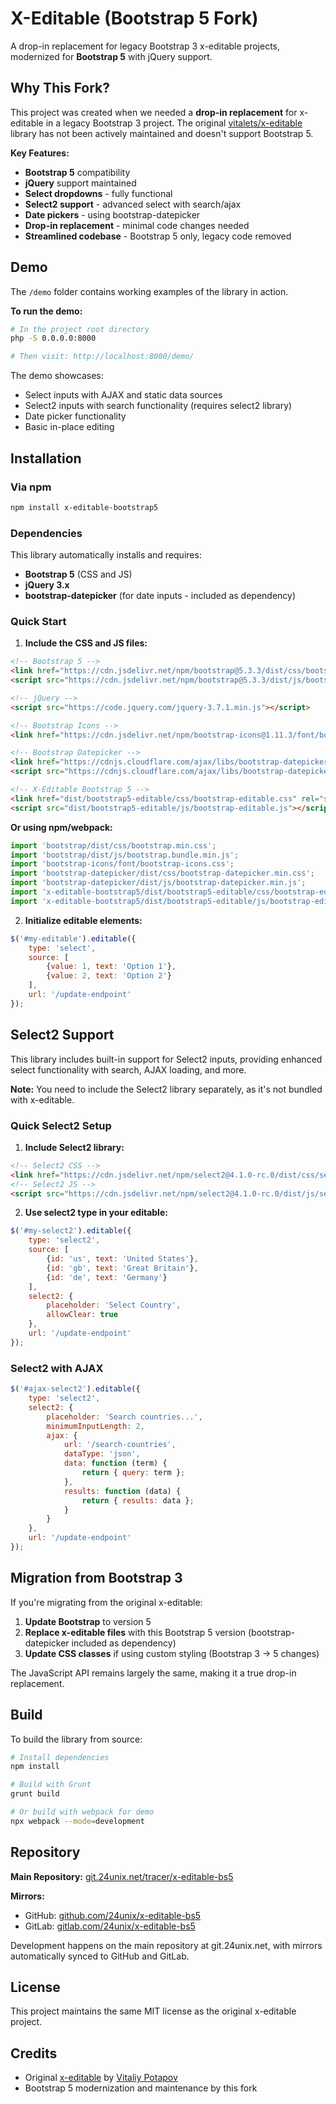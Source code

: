# X-Editable (Bootstrap 5 Fork)

A drop-in replacement for legacy Bootstrap 3 x-editable projects, modernized for **Bootstrap 5** with jQuery support.

## Why This Fork?

This project was created when we needed a **drop-in replacement** for x-editable in a legacy Bootstrap 3 project. The original [vitalets/x-editable](https://github.com/vitalets/x-editable) library has not been actively maintained and doesn't support Bootstrap 5.

**Key Features:**
- **Bootstrap 5** compatibility 
- **jQuery** support maintained
- **Select dropdowns** - fully functional
- **Select2 support** - advanced select with search/ajax
- **Date pickers** - using bootstrap-datepicker
- **Drop-in replacement** - minimal code changes needed
- **Streamlined codebase** - Bootstrap 5 only, legacy code removed

## Demo

The `/demo` folder contains working examples of the library in action.

**To run the demo:**
```bash
# In the project root directory
php -S 0.0.0.0:8000

# Then visit: http://localhost:8000/demo/
```

The demo showcases:
- Select inputs with AJAX and static data sources
- Select2 inputs with search functionality (requires select2 library)
- Date picker functionality
- Basic in-place editing

## Installation

### Via npm
```bash
npm install x-editable-bootstrap5
```

### Dependencies

This library automatically installs and requires:
- **Bootstrap 5** (CSS and JS)
- **jQuery 3.x**
- **bootstrap-datepicker** (for date inputs - included as dependency)

### Quick Start

1. **Include the CSS and JS files:**
```html
<!-- Bootstrap 5 -->
<link href="https://cdn.jsdelivr.net/npm/bootstrap@5.3.3/dist/css/bootstrap.min.css" rel="stylesheet">
<script src="https://cdn.jsdelivr.net/npm/bootstrap@5.3.3/dist/js/bootstrap.bundle.min.js"></script>

<!-- jQuery -->
<script src="https://code.jquery.com/jquery-3.7.1.min.js"></script>

<!-- Bootstrap Icons -->
<link href="https://cdn.jsdelivr.net/npm/bootstrap-icons@1.11.3/font/bootstrap-icons.min.css" rel="stylesheet">

<!-- Bootstrap Datepicker -->
<link href="https://cdnjs.cloudflare.com/ajax/libs/bootstrap-datepicker/1.10.0/css/bootstrap-datepicker.min.css" rel="stylesheet">
<script src="https://cdnjs.cloudflare.com/ajax/libs/bootstrap-datepicker/1.10.0/js/bootstrap-datepicker.min.js"></script>

<!-- X-Editable Bootstrap 5 -->
<link href="dist/bootstrap5-editable/css/bootstrap-editable.css" rel="stylesheet">
<script src="dist/bootstrap5-editable/js/bootstrap-editable.js"></script>
```

**Or using npm/webpack:**
```javascript
import 'bootstrap/dist/css/bootstrap.min.css';
import 'bootstrap/dist/js/bootstrap.bundle.min.js';
import 'bootstrap-icons/font/bootstrap-icons.css';
import 'bootstrap-datepicker/dist/css/bootstrap-datepicker.min.css';
import 'bootstrap-datepicker/dist/js/bootstrap-datepicker.min.js';
import 'x-editable-bootstrap5/dist/bootstrap5-editable/css/bootstrap-editable.css';
import 'x-editable-bootstrap5/dist/bootstrap5-editable/js/bootstrap-editable.js';
```

2. **Initialize editable elements:**
```javascript
$('#my-editable').editable({
    type: 'select',
    source: [
        {value: 1, text: 'Option 1'},
        {value: 2, text: 'Option 2'}
    ],
    url: '/update-endpoint'
});
```

## Select2 Support

This library includes built-in support for Select2 inputs, providing enhanced select functionality with search, AJAX loading, and more.

**Note:** You need to include the Select2 library separately, as it's not bundled with x-editable.

### Quick Select2 Setup

1. **Include Select2 library:**
```html
<!-- Select2 CSS -->
<link href="https://cdn.jsdelivr.net/npm/select2@4.1.0-rc.0/dist/css/select2.min.css" rel="stylesheet" />
<!-- Select2 JS -->
<script src="https://cdn.jsdelivr.net/npm/select2@4.1.0-rc.0/dist/js/select2.min.js"></script>
```

2. **Use select2 type in your editable:**
```javascript
$('#my-select2').editable({
    type: 'select2',
    source: [
        {id: 'us', text: 'United States'},
        {id: 'gb', text: 'Great Britain'},
        {id: 'de', text: 'Germany'}
    ],
    select2: {
        placeholder: 'Select Country',
        allowClear: true
    },
    url: '/update-endpoint'
});
```

### Select2 with AJAX

```javascript
$('#ajax-select2').editable({
    type: 'select2',
    select2: {
        placeholder: 'Search countries...',
        minimumInputLength: 2,
        ajax: {
            url: '/search-countries',
            dataType: 'json',
            data: function (term) {
                return { query: term };
            },
            results: function (data) {
                return { results: data };
            }
        }
    },
    url: '/update-endpoint'
});
```

## Migration from Bootstrap 3

If you're migrating from the original x-editable:

1. **Update Bootstrap** to version 5
2. **Replace x-editable files** with this Bootstrap 5 version (bootstrap-datepicker included as dependency)
3. **Update CSS classes** if using custom styling (Bootstrap 3 → 5 changes)

The JavaScript API remains largely the same, making it a true drop-in replacement.

## Build

To build the library from source:

```bash
# Install dependencies
npm install

# Build with Grunt
grunt build

# Or build with webpack for demo
npx webpack --mode=development
```

## Repository

**Main Repository:** [git.24unix.net/tracer/x-editable-bs5](https://git.24unix.net/tracer/x-editable-bs5)

**Mirrors:**
- GitHub: [github.com/24unix/x-editable-bs5](https://github.com/24unix/x-editable-bs5)
- GitLab: [gitlab.com/24unix/x-editable-bs5](https://gitlab.com/24unix/x-editable-bs5)

Development happens on the main repository at git.24unix.net, with mirrors automatically synced to GitHub and GitLab.

## License

This project maintains the same MIT license as the original x-editable project.

## Credits

- Original [x-editable](https://github.com/vitalets/x-editable) by [Vitaliy Potapov](https://github.com/vitalets)
- Bootstrap 5 modernization and maintenance by this fork
